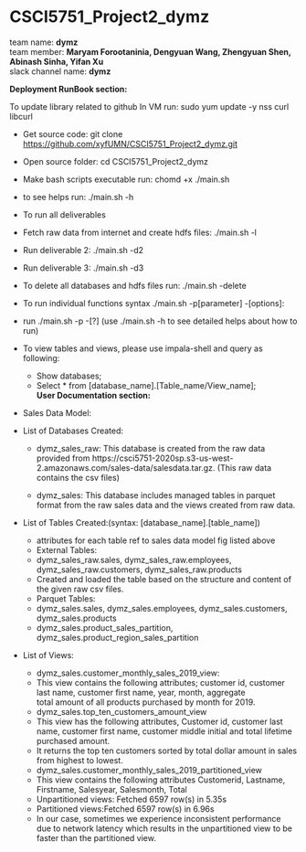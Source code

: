 # CSCI5751_Project2_dymz
team name: **dymz** <br/>
team member: **Maryam Forootaninia, Dengyuan Wang, Zhengyuan Shen, Abinash Sinha, Yifan Xu** <br/>
slack channel name: **dymz**

**Deployment RunBook section:**

To update library related to github In VM run:	sudo yum update -y nss curl libcurl<br/>
* Get source code: git clone https://github.com/xyfUMN/CSCI5751_Project2_dymz.git<br/>
* Open source folder: 					cd CSCI5751_Project2_dymz<br/>
* Make bash scripts executable run:  				chomd +x ./main.sh<br/>
* to see helps run:			 			./main.sh -h <br/>
* To run all deliverables<br/>
* Fetch raw data from internet and create hdfs files: 	./main.sh -l<br/>
* Run deliverable 2: 					./main.sh -d2<br/>
* Run deliverable 3: 					./main.sh -d3<br/>
* To delete all databases and hdfs files run: 			./main.sh -delete<br/>
* To run individual functions syntax ./main.sh -p[parameter] -[options]: <br/>
* run ./main.sh -p -[?]	(use ./main.sh -h to see detailed helps about how to run)<br/>
* To view tables and views, please use impala-shell and query as following:<br/>
	* Show databases;<br/>
	* Select * from [database_name].[Table_name/View_name];<br/>
**User Documentation section:**<br/>
* Sales Data Model:<br/>


* List of Databases Created:<br/>
  * dymz_sales_raw: This database is created from the raw data provided from https://csci5751-2020sp.s3-us-west-    2.amazonaws.com/sales-data/salesdata.tar.gz. (This raw data contains the csv files)<br/>
 
  * dymz_sales: This database includes managed tables in parquet format from the raw sales data and the views created from raw    data.<br/>
* List of Tables Created:(syntax: [database_name].[table_name])<br/>
  * attributes for each table ref to sales data model fig listed above<br/>
  * External Tables:<br/>
   * dymz_sales_raw.sales, dymz_sales_raw.employees, dymz_sales_raw.customers, dymz_sales_raw.products<br/>
    * Created and loaded the table based on the structure and content of the given raw csv files.<br/>
    * Parquet Tables: <br/>
    * dymz_sales.sales, dymz_sales.employees, dymz_sales.customers, dymz_sales.products<br/>
    * dymz_sales.product_sales_partition, dymz_sales.product_region_sales_partition<br/>

* List of Views:<br/>
    * dymz_sales.customer_monthly_sales_2019_view:<br/>
     * This view contains the following attributes; customer id, customer last name, customer first name, year, month,      aggregate<br/> total amount of all products purchased by month for 2019.<br/>
    * dymz_sales.top_ten_customers_amount_view	<br/>
     * This view has the following attributes, Customer id, customer last name, customer first name, customer middle initial and total lifetime purchased amount.<br/>
     * It returns the top ten customers sorted by total dollar amount in sales from highest to lowest.<br/>
    * dymz_sales.customer_monthly_sales_2019_partitioned_view<br/>
     * This view contains the following attributes Customerid, Lastname, Firstname, Salesyear, Salesmonth, Total<br/>
     * Unpartitioned views: Fetched 6597 row(s) in 5.35s<br/>
     * Partitioned views:Fetched 6597 row(s) in 6.96s<br/>
     * In our case, sometimes we experience inconsistent performance due to network latency which results in the unpartitioned view to be faster than the partitioned view.<br/>

